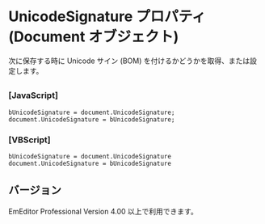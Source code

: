 # UnicodeSignature プロパティ (Document オブジェクト)

次に保存する時に Unicode サイン (BOM) を付けるかどうかを取得、または設定します。

## 

### \[JavaScript\]

```
bUnicodeSignature = document.UnicodeSignature;
document.UnicodeSignature = bUnicodeSignature;
```

### \[VBScript\]

```
bUnicodeSignature = document.UnicodeSignature
document.UnicodeSignature = bUnicodeSignature
```

## バージョン

EmEditor Professional Version 4.00 以上で利用できます。
